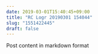 ```yaml
---
date: 2019-03-01T15:40:45+09:00
title: "RC Logr 20190301 154044"
slug: "1551422445"
draft: false
---
```


Post content in markdown format
